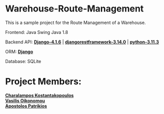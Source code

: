 # Warehouse-Route-Management

This is a sample project for the Route Management of a Warehouse.

Frontend: Java Swing Java 1.8


Backend API: [**Django-4.1.6**](https://www.djangoproject.com/) | [**djangorestframework-3.14.0**](https://www.django-rest-framework.org/) | [**python-3.11.3**](https://www.python.org/downloads/release/python-3113/)

ORM: [**Django**](https://docs.djangoproject.com/en/4.1/ref/migration-operations/)

Database: SQLite

# Project Members:<br>
  [**Charalampos Kostantakopoulos**](https://github.com/XaralamposKonst) <br>
  [**Vasilis Oikonomou**](https://github.com/VasilisOiko) <br>
  [**Apostolos Patrikios**](https://github.com/Hexapo) <br>